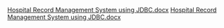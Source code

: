 [Hospital Record Management System using JDBC.docx](https://github.com/user-attachments/files/18135909/Hospital.Record.Management.System.using.JDBC.docx)
[Hospital Record Management System using JDBC.docx](https://github.com/user-attachments/files/18135910/Hospital.Record.Management.System.using.JDBC.docx)
